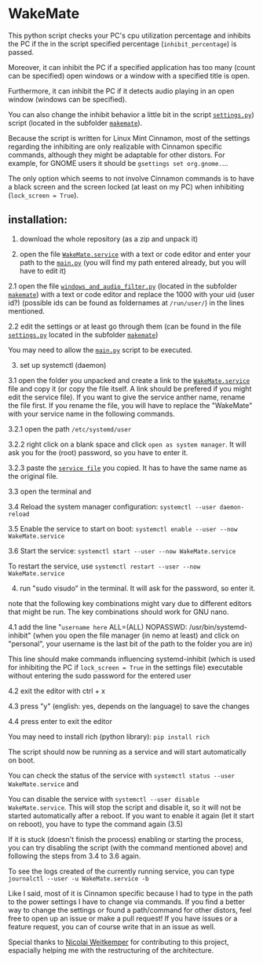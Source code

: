 # WakeMate
This python script checks your PC's cpu utilization percentage and inhibits the PC if the in the script specified percentage (`inhibit_percentage`) is passed. 

Moreover, it can inhibit the PC if a specified application has too many (count can be specified) open windows or a window with a specified title is open. 

Furthermore, it can inhibit the PC if it detects audio playing in an open window (windows can be specified). 

You can also change the inhibit behavior a little bit in the script [`settings.py`](wakemate/settings.py)) script (located in the subfolder [`makemate`](wakemate/)). 

Because the script is written for Linux Mint Cinnamon, most of the settings regarding the inhibiting are only realizable with Cinnamon specific commands, although they might be adaptable for other distors. For example, for GNOME users it should be `gsettings set org.gnome.`...

The only option which seems to not involve Cinnamon commands is to have a black screen and the screen locked (at least on my PC) when inhibiting (`lock_screen = True`).

## installation: 
1. download the whole repository (as a zip and unpack it)

2. open the file [`WakeMate.service`](WakeMate.service) with a text or code editor and enter your path to the [`main.py`](`wakemate/main.py`) (you will find my path entered already, but you will have to edit it) 

2.1 open the file [`windows_and_audio_filter.py`](wakemate/windows_and_audio_filter.py) (located in the subfolder [`makemate`](wakemate/)) with a text or code editor and replace the 1000 with your uid (user id?) (possible ids can be found as foldernames at `/run/user/`) in the lines mentioned. 

2.2 edit the settings or at least go through them (can be found in the file [`settings.py`](wakemate/settings.py) located in the subfolder [`makemate`](wakemate/))

You may need to allow the [`main.py`](`wakemate/main.py`) script to be executed. 

3. set up systemctl (daemon)

3.1 open the folder you unpacked and create a link to the [`WakeMate.service`](WakeMate.service) file and copy it (or copy the file itself. A link should be prefered if you might edit the service file). If you want to give the service anther name, rename the file first. If you rename the file, you will have to replace the "WakeMate" with your service name in the following commands. 

3.2.1 open the path `/etc/systemd/user` 

3.2.2 right click on a blank space and click `open as system manager`. It will ask you for the (root) password, so you have to enter it. 

3.2.3 paste the [`service file`](WakeMate.service) you copied. It has to have the same name as the original file. 

3.3 open the terminal and 

3.4 Reload the system manager configuration: `systemctl --user daemon-reload`

3.5 Enable the service to start on boot: `systemctl enable --user --now WakeMate.service`

3.6 Start the service: `systemctl start --user --now WakeMate.service`

To restart the service, use `systemctl restart --user --now WakeMate.service`

4. run "sudo visudo" in the terminal. It will ask for the password, so enter it.

note that the following key combinations might vary due to different editors that might be run. The key combinations should work for GNU nano. 

4.1 add the line "`username here` ALL=(ALL) NOPASSWD: /usr/bin/systemd-inhibit" (when you open the file manager (in nemo at least) and click on "personal", your username is the last bit of the path to the folder you are in)
  
  This line should make commands influencing systemd-inhibit (which is used for inhibiting the PC if `lock_screen = True` in the settings file) executable  without entering the sudo password for the entered user
  
4.2 exit the editor with ctrl + x
  
4.3 press "y" (english: yes, depends on the language) to save the changes
  
4.4 press enter to exit the editor

You may need to install rich (python library): `pip install rich`
 

The script should now be running as a service and will start automatically on boot. 

You can check the status of the service with `systemctl status --user WakeMate.service` and 

You can disable the service with `systemctl --user disable WakeMate.service`. This will stop the script and disable it, so it will not be started automatically after a reboot. If you want to enable it again (let it start on reboot), you have to type the command again (3.5)

If it is stuck (doesn't finish the process) enabling or starting the process, you can try disabling the script (with the command mentioned above) and following the steps from 3.4 to 3.6 again.

To see the logs created of the currently running service, you can type `journalctl --user -u WakeMate.service -b`

Like I said, most of it is Cinnamon specific because I had to type in the path to the power settings I have to change via commands. If you find a better way to change the settings or found a path/command for other distors, feel free to open up an issue or make a pull request!
If you have issues or a feature request, you can of course write that in an issue as well. 

Special thanks to [Nicolai Weitkemper](https://github.com/NicoWeio) for contributing to this project, espacially helping me with the restructuring of the architecture. 
